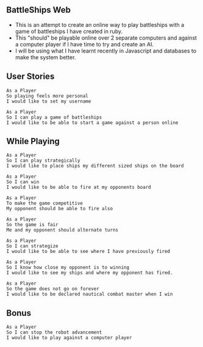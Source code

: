 BattleShips Web
------
* This is an attempt to create an online way to play battleships with a game of battleships I have created in ruby. 
* This "should" be playable online over 2 separate computers and against a computer player if I have time to try and create an AI. 
* I will be using what I have learnt recently in Javascript and databases to make the system better.

User Stories
----
```
As a Player
So playing feels more personal
I would like to set my username
```
```
As a Player
So I can play a game of battleships
I would like to be able to start a game against a person online
```
While Playing
---
```
As a Player
So I can play strategically
I would like to place ships my different sized ships on the board
```
```
As a Player
So I can win
I would like to be able to fire at my opponents board
```
```
As a Player
To make the game competitive
My opponent should be able to fire also
```
```
As a Player
So the game is fair
Me and my opponent should alternate turns
```
```
As a Player
So I can strategize
I would like to be able to see where I have previously fired 
```
```
As a Player
So I know how close my opponent is to winning
I would like to see my ships and where my opponent has fired.
```
```
As a Player
So the game does not go on forever
I would like to be declared nautical combat master when I win
```
Bonus
--
```
As a Player
So I can stop the robot advancement
I would like to play against a computer player
```